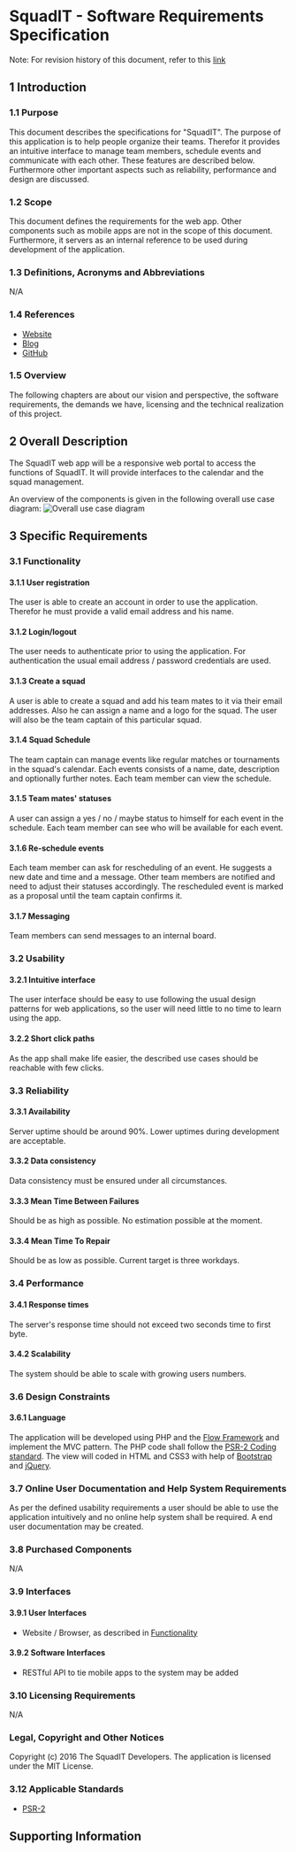 # SquadIT - Software Requirements Specification

Note: For revision history of this document, refer to this [link](https://github.com/PalatinCoder/SquadIT.WebApp/commits/master/Documentation/SRS.md)

## 1 Introduction


### 1.1 Purpose

This document describes the specifications for "SquadIT". The purpose of this application is to help people organize their teams. Therefor it provides an intuitive interface to manage team members, schedule events and communicate with each other. These features are described below. Furthermore other important aspects such as reliability, performance and design are discussed.

### 1.2 Scope

This document defines the requirements for the web app. Other components such as mobile apps are not in the scope of this document. Furthermore, it servers as an internal reference to be used during development of the application.

### 1.3 Definitions, Acronyms and Abbreviations

N/A

### 1.4 References

* [Website](http://squadit.jan-sl.de/)
* [Blog](http://squadit.jan-sl.de/blog)
* [GitHub](https://github.com/PalatinCoder/SquadIT.WebApp)

### 1.5 Overview

The following chapters are about our vision and perspective, the software requirements, the demands we have, licensing and the technical realization of this project.

## 2 Overall Description

The SquadIT web app will be a responsive web portal to access the functions of SquadIT. It will provide interfaces to the calendar and the squad management.

An overview of the components is given in the following overall use case diagram:
![Overall use case diagram](overall_ucd.png)

## 3 Specific Requirements

### 3.1 Functionality

#### 3.1.1 User registration

The user is able to create an account in order to use the application. Therefor he must provide a valid email address and his name.

#### 3.1.2 Login/logout

The user needs to authenticate prior to using the application. For authentication the usual email address / password credentials are used.

#### 3.1.3 Create a squad

A user is able to create a squad and add his team mates to it via their email addresses. Also he can assign a name and a logo for the squad. The user will also be the team captain of this particular squad.

#### 3.1.4 Squad Schedule

The team captain can manage events like regular matches or tournaments in the squad's calendar. Each events consists of a name, date, description and optionally further notes. Each team member can view the schedule.

#### 3.1.5 Team mates' statuses

A user can assign a yes / no / maybe status to himself for each event in the schedule. Each team member can see who will be available for each event.

#### 3.1.6 Re-schedule events

Each team member can ask for rescheduling of an event. He suggests a new date and time and a message. Other team members are notified and need to adjust their statuses accordingly. The rescheduled event is marked as a proposal until the team captain confirms it.

#### 3.1.7 Messaging

Team members can send messages to an internal board.

### 3.2 Usability

#### 3.2.1 Intuitive interface

The user interface should be easy to use following the usual design patterns for web applications, so the user will need little to no time to learn using the app.

#### 3.2.2 Short click paths

As the app shall make life easier, the described use cases should be reachable with few clicks.

### 3.3 Reliability

#### 3.3.1 Availability

Server uptime should be around 90%. Lower uptimes during development are acceptable.

#### 3.3.2 Data consistency

Data consistency must be ensured under all circumstances.

#### 3.3.3 Mean Time Between Failures

Should be as high as possible. No estimation possible at the moment.

#### 3.3.4 Mean Time To Repair

Should be as low as possible. Current target is three workdays.

### 3.4 Performance

#### 3.4.1 Response times

The server's response time should not exceed two seconds time to first byte.

#### 3.4.2 Scalability

The system should be able to scale with growing users numbers.

### 3.6 Design Constraints

#### 3.6.1 Language

The application will be developed using PHP and the [Flow Framework][flow] and implement the MVC pattern. The PHP code shall follow the [PSR-2 Coding standard][psr2]. The view will coded in HTML and CSS3 with help of [Bootstrap][twbt] and [jQuery][jquery].

### 3.7 Online User Documentation and Help System Requirements

As per the defined usability requirements a user should be able to use the application intuitively and no online help system shall be required. A end user documentation may be created.

### 3.8 Purchased Components

N/A

### 3.9 Interfaces

#### 3.9.1 User Interfaces

* Website / Browser, as described in [Functionality](31-functionality)

#### 3.9.2 Software Interfaces

* RESTful API to tie mobile apps to the system may be added

### 3.10 Licensing Requirements

N/A

### Legal, Copyright and Other Notices

Copyright (c) 2016 The SquadIT Developers. The application is licensed under the MIT License.

### 3.12 Applicable Standards

* [PSR-2][psr2]

## Supporting Information


<!-- Link definitions -->
[psr2]: http://www.php-fig.org/psr/psr-2/ "PSR-2"
[twbt]: http://getbootstrap.com "Bootstrap"
[flow]: http://flow.neos.io "Flow Framework"
[jquery]: http://jquery.com "jQuery"
